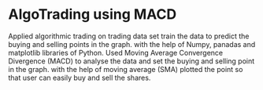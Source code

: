 # AlgoTrading using MACD
Applied algorithmic trading on trading data set train the data to predict 
the buying and selling points in the graph. 
with the help of Numpy, panadas and matplotlib libraries of Python. 
Used Moving Average Convergence Divergence (MACD) to analyse 
the data and set the buying and selling point in the graph. 
with the help of moving average (SMA) plotted the 
point so that user can easily buy and sell the shares.
